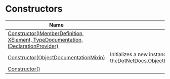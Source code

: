 # Constructors
|Name|Description|
|---|---|
|[Constructor(IMemberDefinition, XElement, TypeDocumentation, IDeclarationProvider)](/docs/DotNetDocs/ObjectDocumentations/ObjectDocumentation/Constructors/Constructor_IMemberDefinition%2c%20XElement%2c%20Type7837.md)||
|[Constructor(ObjectDocumentationMixin)](/docs/DotNetDocs/ObjectDocumentations/ObjectDocumentation/Constructors/Constructor_ObjectDocumentationMixin_.md)|Initializes a new instance of the[DotNetDocs.ObjectDocumentations.ObjectDocumentation](/docs/DotNetDocs/ObjectDocumentations/ObjectDocumentation.md)class.|
|[Constructor()](/docs/DotNetDocs/ObjectDocumentations/ObjectDocumentation/Constructors/Constructor__.md)||
